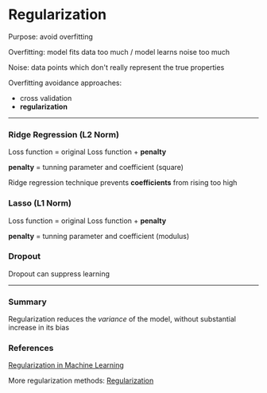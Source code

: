 # Regularization

Purpose: avoid overfitting

Overfitting: model fits data too much / model learns noise too much

Noise: data points which don't really represent the true properties

Overfitting avoidance approaches:
- cross validation
- **regularization**

---

### Ridge Regression (L2 Norm)


Loss function = original Loss function + **penalty**

**penalty** = tunning parameter and coefficient (square)

Ridge regression technique prevents **coefficients** from rising too high


### Lasso (L1 Norm)
Loss function = original Loss function + **penalty**

**penalty** = tunning parameter and coefficient (modulus)


### Dropout
Dropout can suppress learning

---

### Summary
Regularization reduces the *variance* of the model, without substantial increase in its bias


### References
[Regularization in Machine Learning](https://towardsdatascience.com/regularization-in-machine-learning-76441ddcf99a)

More regularization methods:
[Regularization](https://paperswithcode.com/methods/category/regularization)